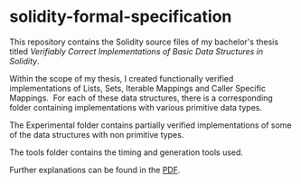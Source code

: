
# solidity-formal-specification
This repository contains the Solidity source files of my bachelor's thesis titled *Verifiably Correct Implementations of Basic
Data Structures in Solidity*.

Within the scope of my thesis, I created functionally verified implementations of Lists, Sets, Iterable Mappings and Caller Specific Mappings. 
For each of these data structures, there is a corresponding folder containing implementations with various primitive data types.

The Experimental folder contains partially verified implementations of some of the data structures with non primitive types.

The tools folder contains the timing and generation tools used.

Further explanations can be found in the [PDF](https://jonas-wille.github.io/assets/files/Thesis.pdf).
